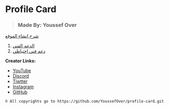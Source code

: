 # Profile Card 
>  ### Made By: Youssef Over

[شرح إنشاء الموقع]() 

1. [الدعم الفني](https://discord.gg/WM5gftxNRg) 
2. [دعم فني إحتياطي](https://discord.gg/H6xGUrGBF2)

**Creator Links:**

- [YouTube](https://www.youtube.com/c/YoussefOver)
- [Discord](https://discord.com/users/719575155587678359)
- [Tiwtter](https://twitter.com/YoussefOver2)
- [Instagram](https://www.instagram.com/youssefover7)
- [GitHub](https://github.com/YoussefOver)

`© All copyrights go to https://github.com/YoussefOver/profile-card.git` <YoussefOver>
